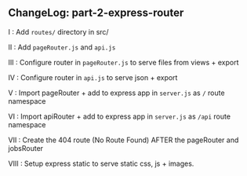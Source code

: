 ChangeLog: part-2-express-router
-------------------------
I   : Add `routes/` directory in src/

II  : Add `pageRouter.js` and `api.js`

III : Configure router in `pageRouter.js` to serve files from views + export

IV  : Configure router in `api.js` to serve json + export

V   :  Import pageRouter + add to express app in `server.js` as `/` route namespace

VI   :  Import apiRouter + add to express app in `server.js` as `/api` route namespace

VII  :  Create the 404 route (No Route Found) AFTER the pageRouter and jobsRouter

VIII : Setup express static to serve static css, js + images.
